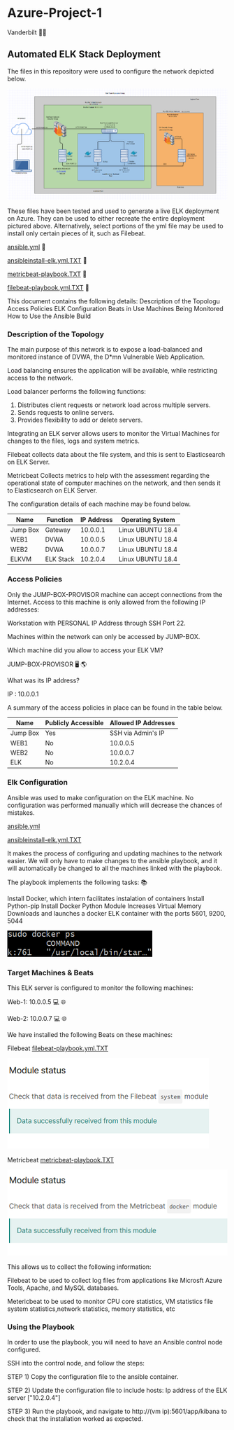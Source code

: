 # Azure-Project-1
Vanderbilt
:technologist:
## Automated ELK Stack Deployment

The files in this repository were used to configure the network depicted below.

![](Diagrams/Azure%20Lab%20Diagram.png)

These files have been tested and used to generate a live ELK deployment on Azure. They can be used to either recreate the entire deployment pictured above. Alternatively, select portions of the yml file may be used to install only certain pieces of it, such as Filebeat.

[ansible.yml](ansible.yml.TXT)
:orange_book:

[ansibleinstall-elk.yml.TXT](ansibleinstall-elk.yml.TXT)
:blue_book:

[metricbeat-playbook.TXT](metricbeat-playbook.TXT)
:closed_book:

[filebeat-playbook.yml.TXT](filebeat-playbook.yml.TXT)
:green_book:

This document contains the following details:
Description of the Topologu
Access Policies
ELK Configuration
Beats in Use
Machines Being Monitored
How to Use the Ansible Build
### Description of the Topology

The main purpose of this network is to expose a load-balanced and monitored instance of DVWA, the D*mn Vulnerable Web Application.

Load balancing ensures the application will be available, while restricting access to the network.

Load balancer performs the following functions:

1) Distributes client requests or network load across multiple servers.
2) Sends requests to online servers.
3) Provides flexibility to add or delete servers.

Integrating an ELK server allows users to monitor the Virtual Machines for changes to the files, logs and system metrics.

Filebeat collects data about the file system, and this is sent to Elasticsearch on ELK Server.

Metricbeat Collects metrics to help with the assessment regarding the operational state of computer machines on the network, and then sends it to Elasticsearch on ELK Server. 

The configuration details of each machine may be found below.

| Name     | Function | IP Address | Operating System |
|----------|----------|------------|------------------|
| Jump Box | Gateway  | 10.0.0.1   | Linux UBUNTU 18.4           |
| WEB1     | DVWA     | 10.0.0.5   | Linux UBUNTU 18.4|
| WEB2     | DVWA     | 10.0.0.7   | Linux UBUNTU 18.4|
| ELKVM    | ELK Stack| 10.2.0.4   | Linux UBUNTU 18.4|

### Access Policies

Only the JUMP-BOX-PROVISOR machine can accept connections from the Internet. Access to this machine is only allowed from the following IP addresses:

Workstation with PERSONAL IP Address through SSH Port 22.

Machines within the network can only be accessed by JUMP-BOX.

Which machine did you allow to access your ELK VM?

JUMP-BOX-PROVISOR :desktop_computer: :earth_americas:

What was its IP address?

IP : 10.0.0.1

A summary of the access policies in place can be found in the table below.

| Name     | Publicly Accessible | Allowed IP Addresses |
|----------|---------------------|----------------------|
| Jump Box | Yes                 | SSH via Admin's IP   |
| WEB1     | No                  | 10.0.0.5             |
| WEB2     | No                  | 10.0.0.7             |
| ELK      | No                  | 10.2.0.4             |

### Elk Configuration

Ansible was used to make configuration on the ELK machine. No configuration was performed manually which will decrease the chances of mistakes.

[ansible.yml](ansible.yml.TXT)

[ansibleinstall-elk.yml.TXT](ansibleinstall-elk.yml.TXT)

It makes the process of configuring and updating machines to the network easier. We will only have to make changes to the ansible playbook, and it will automatically be changed to all the machines linked with the playbook.

The playbook implements the following tasks: :books:

Install Docker, which intern facilitates instalation of containers
Install Python-pip
Install Docker Python Module
Increases Virtual Memory
Downloads and launches a docker ELK container with the ports 5601, 9200, 5044


![Docker PS](Pictures/sudo%20docker%20ps.png)

### Target Machines & Beats
This ELK server is configured to monitor the following machines:

Web-1: 10.0.0.5 :computer: :globe_with_meridians:

Web-2: 10.0.0.7 :computer: :globe_with_meridians:

We have installed the following Beats on these machines:

Filebeat [filebeat-playbook.yml.TXT](filebeat-playbook.yml.TXT)

![](Pictures/file%20beat%20status.png)

Metricbeat [metricbeat-playbook.TXT](metricbeat-playbook.TXT)

![](Pictures/metric%20beat%20status.png)


This allows us to collect the following information:

Filebeat to be used to collect log files from applications like Microsft Azure Tools, Apache,  and MySQL databases.

Metericbeat to be used to monitor CPU core statistics, VM statistics file system statistics,network statistics, memory statistics, etc

### Using the Playbook
In order to use the playbook, you will need to have an Ansible control node configured. 

SSH into the control node, and follow the steps:

STEP 1) Copy the configuration file to the ansible container.

STEP 2) Update the configuration file to include hosts: Ip address of the ELK server ["10.2.0.4"]

STEP 3) Run the playbook, and navigate to http://(vm ip):5601/app/kibana to check that the installation worked as expected.

